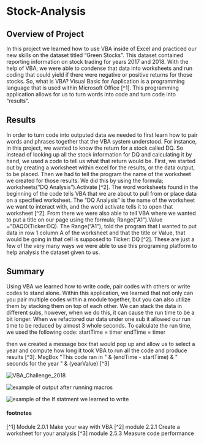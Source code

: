 # Stock-Analysis

## Overview of Project

In this project we learned how to use VBA inside of Excel and practiced our new skills on the dataset titled “Green Stocks”. This dataset contained reporting information on stock trading for years 2017 and 2018. With the help of VBA, we were able to condense that data into worksheets and run coding that could yield if there were negative or positive returns for those stocks. So, what is VBA? Visual Basic for Application is a programming language that is used within Microsoft Office [^1]. This programming application allows for us to turn words into code and turn code into “results”.


## Results 

 In order to turn code into outputed data we needed to first learn how to pair words and phrases together that the VBA system understood. For instance, in this project, we wanted to know the return for a stock called DQ. So instead of looking up all the stock information for DQ and calculating it by hand, we used a code to tell us what that return would be. First, we started out by creating a worksheet within excel for the results, or the data output, to be placed. Then we had to tell the program the name of the worksheet we created for those results. We did this by using the formula; worksheets(“DQ Analysis”).Activate [^2]. The word worksheets found in the beginning of the code tells VBA that we are about to pull from or place data on a specified worksheet. The “DQ Analysis” is the name of the worksheet we want to interact with, and the word activate tells it to open that worksheet [^2]. From there we were also able to tell VBA where we wanted to put a title on our page using the formula; Range(“A1”).Value =”DAQO(Ticker:DQ). The Range(“A1”), told the program that I wanted to put data in row 1 column A of the worksheet and that the title or Value, that would be going in that cell is supposed to Ticker: DQ [^2]. These are just a few of the very many ways we were able to use this programing platform to help analysis the dataset given to us. 


## Summary 

Using VBA we learned how to write code, pair codes with others or write codes to stand alone. Within this application, we learned that not only can you pair multiple codes within a module together, but you can also utilize them by stacking them on top of each other. We can stack the data in different subs, however, when we do this, it can cause the run time to be a bit longer. When we refactored our data under one sub it allowed our run time to be reduced by almost 3 whole seconds. To calculate the run time, we used the following code:
startTime = timer
endTime = timer

then we created a message box that would pop up and allow us to select a year and compute how long it took VBA to run all the code and produce results [^3].
MsgBox "This code ran in " & (endTime - startTime) & " seconds for the year " & (yearValue)
[^3]

![VBA_Challenge_2018](https://user-images.githubusercontent.com/112769590/191878926-edc43a37-b039-49c9-89aa-16c4ce84d46c.png)

![example of output after running macros](https://user-images.githubusercontent.com/112769590/191878707-a6242477-b626-42a7-a064-c903c532e364.png)

![example of the If statment we learned to write](https://user-images.githubusercontent.com/112769590/191878881-4826716e-978a-4236-a686-d4d03bfa34b8.png)


#### footnotes
[^1] Module 2.0.1 Make your way with VBA
[^2] module 2.2.1 Create a worksheet for your analysis 
[^3] module 2.5.3 Measure code performance 

